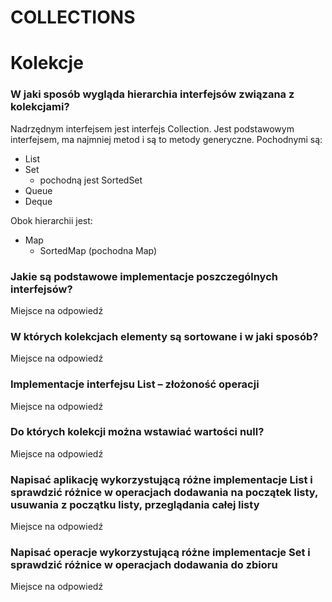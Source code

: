# COLLECTIONS

# Kolekcje

### W jaki sposób wygląda hierarchia interfejsów związana z kolekcjami?

Nadrzędnym interfejsem jest interfejs Collection. Jest podstawowym interfejsem, ma najmniej metod i są to metody generyczne.
Pochodnymi są: 
* List
* Set
    * pochodną jest SortedSet
* Queue
* Deque

Obok hierarchii jest:
* Map
    * SortedMap (pochodna Map)


### Jakie są podstawowe implementacje poszczególnych interfejsów?

Miejsce na odpowiedź

### W których kolekcjach elementy są sortowane i w jaki sposób?

Miejsce na odpowiedź

### Implementacje interfejsu List – złożoność operacji

Miejsce na odpowiedź

### Do których kolekcji można wstawiać wartości null?

Miejsce na odpowiedź

### Napisać aplikację wykorzystującą różne implementacje List i sprawdzić różnice w operacjach dodawania na początek listy, usuwania z początku listy, przeglądania całej listy

Miejsce na odpowiedź

### Napisać operacje wykorzystującą różne implementacje Set i sprawdzić różnice w operacjach dodawania do zbioru

Miejsce na odpowiedź
